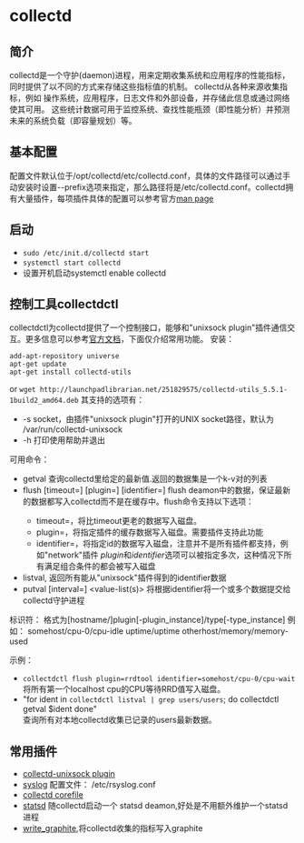 # collectd

## 简介  
collectd是一个守护(daemon)进程，用来定期收集系统和应用程序的性能指标，同时提供了以不同的方式来存储这些指标值的机制。
collectd从各种来源收集指标，例如 操作系统，应用程序，日志文件和外部设备，并存储此信息或通过网络使其可用。 这些统计数据可用于监控系统、查找性能瓶颈（即性能分析）并预测未来的系统负载（即容量规划）等。

## 基本配置  
配置文件默认位于/opt/collectd/etc/collectd.conf，具体的文件路径可以通过手动安装时设置--prefix选项来指定，那么路径将是<prefix>/etc/collectd.conf。collectd拥有大量插件，每项插件具体的配置可以参考官方[man page][collectd-conf-man]

## 启动  
* `sudo /etc/init.d/collectd start`
* `systemctl start collectd`
* 设置开机启动systemctl enable collectd

## 控制工具collectdctl  
collectdctl为collectd提供了一个控制接口，能够和"unixsock plugin"插件通信交互。更多信息可以参考[官方文档][collectdctl-man-page]，下面仅介绍常用功能。
安装：
```
add-apt-repository universe
apt-get update
apt-get install collectd-utils
```
or `wget http://launchpadlibrarian.net/251829575/collectd-utils_5.5.1-1build2_amd64.deb`
其支持的选项有：  
  * -s socket，由插件"unixsock plugin"打开的UNIX socket路径，默认为 /var/run/collectd-unixsock
  * -h  打印使用帮助并退出  

可用命令：  
  * getval <identifier>
    查询collectd里给定<identifier>的最新值.返回的数据集是一个k-v对的列表
  * flush [timeout=<seconds>] [plugin=<name>] [identifier=<id>]
    flush deamon中的数据，保证最新的数据都写入collectd而不是在缓存中。flush命令支持以下选项：
      * timeout=<seconds>，将比timeout更老的数据写入磁盘。
      * plugin=<name>，将指定插件的缓存数据写入磁盘。需要插件支持此功能
      * identifier=<id>，将指定id的数据写入磁盘，注意并不是所有插件都支持，例如"network"插件
    *plugin*和*identifier*选项可以被指定多次，这种情况下所有满足组合条件的都会被写入磁盘
  * listval, 返回所有能从"unixsock"插件得到的identifier数据
  * putval <identifier> [interval=<seconds>] <value-list(s)>
    将根据identifier将一个或多个数据提交给collectd守护进程

标识符：
  格式为[hostname/]plugin[-plugin_instance]/type[-type_instance]
  例如：
    somehost/cpu-0/cpu-idle
    uptime/uptime
    otherhost/memory/memory-used

示例：  
  * `collectdctl flush plugin=rrdtool identifier=somehost/cpu-0/cpu-wait`  
    将所有第一个localhost cpu的CPU等待RRD值写入磁盘。
  * "for ident in `collectdctl listval | grep users/users`; do collectdctl getval $ident done"  
    查询所有对本地collectd收集已记录的users最新数据。

## 常用插件

* [collectd-unixsock plugin](https://collectd.org/documentation/manpages/collectd-unixsock.5.shtml)  
* [syslog](https://collectd.org/wiki/index.php/Plugin:LogFile) 配置文件： /etc/rsyslog.conf
* [collectd corefile](https://collectd.org/wiki/index.php/Core_file)  
* [statsd](https://collectd.org/wiki/index.php/Plugin:StatsD) 随collectd启动一个 statsd deamon,好处是不用额外维护一个statsd进程
* [write_graphite](https://collectd.org/wiki/index.php/Plugin:Write_Graphite),将collectd收集的指标写入graphite

[collectd-conf-man]: https://collectd.org/documentation/manpages/collectd.conf.5.shtml
[collectdctl-man-page]: http://manpages.ubuntu.com/manpages/xenial/man1/collectdctl.1.html
